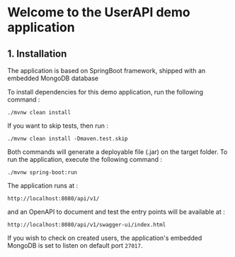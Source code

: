 # Welcome to the UserAPI demo application

## 1. Installation

The application is based on SpringBoot framework, shipped with an embedded MongoDB database

To install dependencies for this demo application, run the following command : 

```
./mvnw clean install
```
If you want to skip tests, then run :

```
./mvnw clean install -Dmaven.test.skip
```

Both commands will generate a deployable file (.jar) on the target folder. 
To run the application, execute the following command :  

```
./mvnw spring-boot:run
```

The application runs at : 

```
http://localhost:8080/api/v1/
```

and an OpenAPI to document and test the entry points will be available at : 
```
http://localhost:8080/api/v1/swagger-ui/index.html
```

If you wish to check on created users, the application's embedded MongoDB is set to listen on default port `27017`. 
